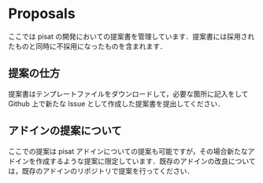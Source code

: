 # Proposals

ここでは pisat の開発においての提案書を管理しています．提案書には採用されたものと同時に不採用になったものを含まれます．

## 提案の仕方

提案書はテンプレートファイルをダウンロードして，必要な箇所に記入をして Github 上で新たな Issue として作成した提案書を提出してください．

## アドインの提案について

ここでの提案は pisat アドインについての提案も可能ですが，その場合新たなアドインを作成するような提案に限定しています．既存のアドインの改良については，既存のアドインのリポジトリで提案を行ってください．
